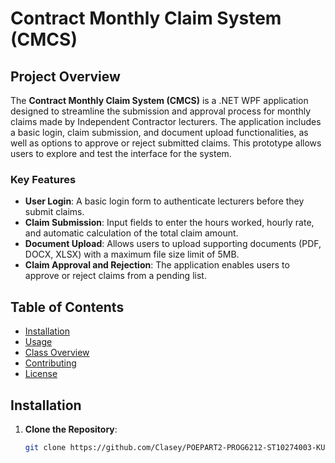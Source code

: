 # Contract Monthly Claim System (CMCS)

## Project Overview

The **Contract Monthly Claim System (CMCS)** is a .NET WPF application designed to streamline the submission and approval process for monthly claims made by Independent Contractor lecturers. The application includes a basic login, claim submission, and document upload functionalities, as well as options to approve or reject submitted claims. This prototype allows users to explore and test the interface for the system.

### Key Features
- **User Login**: A basic login form to authenticate lecturers before they submit claims.
- **Claim Submission**: Input fields to enter the hours worked, hourly rate, and automatic calculation of the total claim amount.
- **Document Upload**: Allows users to upload supporting documents (PDF, DOCX, XLSX) with a maximum file size limit of 5MB.
- **Claim Approval and Rejection**: The application enables users to approve or reject claims from a pending list.

## Table of Contents

- [Installation](#installation)
- [Usage](#usage)
- [Class Overview](#class-overview)
- [Contributing](#contributing)
- [License](#license)

## Installation

1. **Clone the Repository**:
   ```bash
   git clone https://github.com/Clasey/POEPART2-PROG6212-ST10274003-KUZIVAKWASHE-C-KANYEMBA.git
